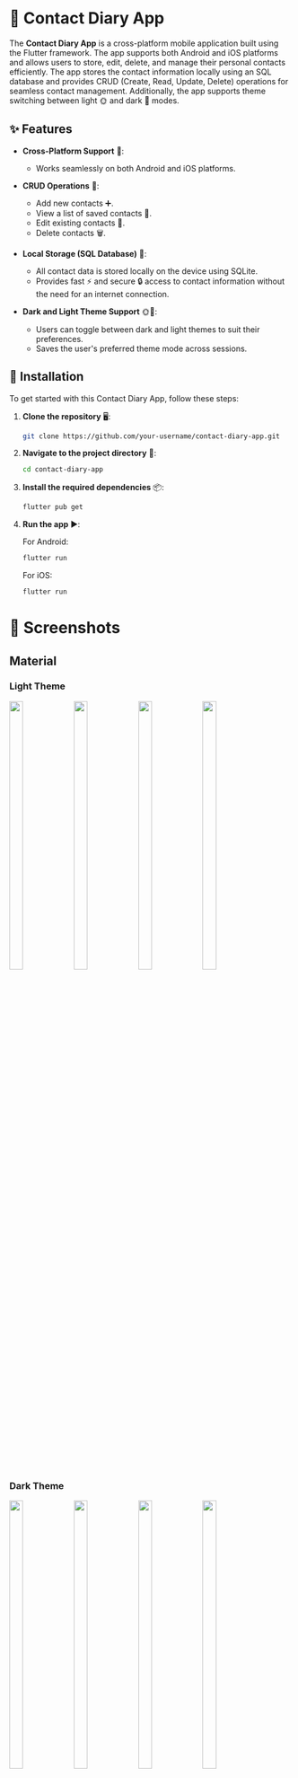 # 📒 Contact Diary App

The **Contact Diary App** is a cross-platform mobile application built using the Flutter framework. The app supports both Android and iOS platforms and allows users to store, edit, delete, and manage their personal contacts efficiently. The app stores the contact information locally using an SQL database and provides CRUD (Create, Read, Update, Delete) operations for seamless contact management. Additionally, the app supports theme switching between light 🌞 and dark 🌚 modes.

## ✨ Features

- **Cross-Platform Support** 📱:
  - Works seamlessly on both Android and iOS platforms.
  
- **CRUD Operations** 🔄:
  - Add new contacts ➕.
  - View a list of saved contacts 📄.
  - Edit existing contacts 📝.
  - Delete contacts 🗑️.

- **Local Storage (SQL Database)** 💾:
  - All contact data is stored locally on the device using SQLite.
  - Provides fast ⚡ and secure 🔒 access to contact information without the need for an internet connection.

- **Dark and Light Theme Support** 🌞🌚:
  - Users can toggle between dark and light themes to suit their preferences.
  - Saves the user's preferred theme mode across sessions.

## 🚀 Installation

To get started with this Contact Diary App, follow these steps:

1. **Clone the repository** 🖥️:

    ```bash
    git clone https://github.com/your-username/contact-diary-app.git
    ```

2. **Navigate to the project directory** 📂:

    ```bash
    cd contact-diary-app
    ```

3. **Install the required dependencies** 📦:

    ```bash
    flutter pub get
    ```

4. **Run the app** ▶️:

    For Android:
    ```bash
    flutter run
    ```

    For iOS:
    ```bash
    flutter run
    ```

# 📸 Screenshots

## Material
### Light Theme 



<div> 
  <img src = "https://github.com/user-attachments/assets/57c8039e-8f74-4e75-9858-955efbeb20dd"  height=35% width=22%  />
   <img src = "https://github.com/user-attachments/assets/311efd6b-9062-4c77-9101-6a20bb875ecf"  height=35% width=22%  />
  <img src = "https://github.com/user-attachments/assets/8510a4d7-c747-4166-ab2d-9968ca40ab00"  height=35% width=22%  />
   <img src = "https://github.com/user-attachments/assets/92dae8cc-b63a-4fc6-9e50-02b1b16a2212"  height=35% width=22%  />
<!--   <video height="450" src="" /> -->
</div>



### Dark Theme 

<div> 
  <img src = "https://github.com/user-attachments/assets/ab4fc08a-759d-4dc6-bcd7-da4939509a5b"  height=35% width=22%  />
   <img src = "https://github.com/user-attachments/assets/79448f35-f7e2-43ba-8fd9-afba2efec8d4"  height=35% width=22%  />
  <img src = "https://github.com/user-attachments/assets/bfc5d94e-b8ec-4903-9302-b5c77a77bac9"  height=35% width=22%  />
   <img src = "https://github.com/user-attachments/assets/47935292-3a88-42d4-8b12-f4385f5bdd34"  height=35% width=22%  />
</div>




## IOS
### Light Theme 
<div> 
  <img src = "https://github.com/user-attachments/assets/815dea70-0eba-4d1b-b87a-403eecbbdeb4"  height=35% width=22%  />
   <img src = "https://github.com/user-attachments/assets/c7ec1f5f-91b9-4863-89f9-00e397861a7a"  height=35% width=22%  />
  <img src = "https://github.com/user-attachments/assets/dd19f4ca-8c41-4a39-9a97-d44c8bd4e9dc"  height=35% width=22%  />
   <img src = "https://github.com/user-attachments/assets/3f23baaa-cb96-4fcf-9a17-b4198dd803cc"  height=35% width=22%  />

</div>

### Dark Theme 

<div> 
  <img src = "https://github.com/user-attachments/assets/6506121a-14af-427c-8316-44a8df7fa806"  height=35% width=22%  />
   <img src = "https://github.com/user-attachments/assets/cfe651b5-40c6-45d4-b5d4-339ca7f9dfe7"  height=35% width=22%  />
  <img src = "https://github.com/user-attachments/assets/5f16ae2f-4c1a-45a6-8ae7-f4c775a51c22"  height=35% width=22%  />
   <img src = "https://github.com/user-attachments/assets/58fab8e0-994f-4e76-8b11-6f5a2501f21a"  height=35% width=22%  />
  <video height="450" src="" />






</div>

## 💻 Technologies Used

- **Flutter** 🚀: Cross-platform mobile development framework.
- **SQLite** 🗄️: Local SQL database for storing contact information.
- **Provider** 🔄: State management for theme switching and CRUD operations.
- **Material Design** 🎨: UI/UX design principles for both Android and iOS.

## ⚙️ How It Works

1. **Add Contacts** ➕:
   Users can add new contacts by filling in the contact details and saving them.

2. **View Contacts** 👀:
   Users can view a list of their saved contacts on the main screen. Clicking on a contact displays more details.

3. **Edit Contacts** 📝:
   Users can select any contact and edit the information, which will update in the database.

4. **Delete Contacts** 🗑️:
   Users can delete any contact, removing it permanently from the local storage.


5. **Theme Switching** 🌞🌚:
   The app allows users to switch between light and dark modes. The selected mode is saved, so it persists when the app is reopened.

## 🛠️ Requirements

- Flutter SDK (version X.X.X)
- Android Studio or Xcode for platform-specific development and testing.
- SQLite for local storage.

## 🚧 Future Enhancements

- Integration with cloud ☁️ storage for contact syncing across devices.
- Search functionality 🔍 to find contacts quickly.
- Backup and restore options using cloud services.
- More stickers and emojis to make contact organization even more fun.

## 🤝 Contributing

Contributions are welcome! 🎉 If you find any issues or want to enhance the app, feel free to open an issue or submit a pull request.

## 📜 License

This project is licensed under the MIT License. See the [LICENSE](LICENSE) file for more details.

---

**Contact Diary App** - Manage your contacts easily across Android and iOS with offline storage, customizable stickers, emojis, and dark/light themes.

